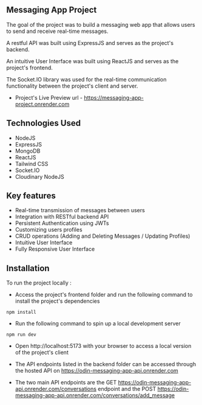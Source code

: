 ## Messaging App Project




The goal of the project was to build a messaging web app that allows users to send and receive real-time messages.

A restful API was built using ExpressJS and serves as the project's backend.

An intuitive User Interface was built using ReactJS and serves as the project's frontend.

The Socket.IO library was used for the real-time communication functionality between the project's client and server.

- Project's Live Preview url - https://messaging-app-project.onrender.com

## Technologies Used

- NodeJS
- ExpressJS
- MongoDB
- ReactJS
- Tailwind CSS
- Socket.IO
- Cloudinary NodeJS

## Key features

- Real-time transmission of messages between users
- Integration with RESTful backend API
- Persistent Authentication using JWTs
- Customizing users profiles
- CRUD operations (Adding and Deleting Messages / Updating Profiles)
- Intuitive User Interface
- Fully Responsive User Interface

## Installation

To run the project locally :

- Access the project's frontend folder and run the following command to install the project's dependencies

```
npm install
```

- Run the following command to spin up a local development server

```
npm run dev
```

- Open http://localhost:5173 with your browser to access a local version of the project's client

- The API endpoints listed in the backend folder can be accessed through the hosted API on https://odin-messaging-app-api.onrender.com

- The two main API endpoints are the GET https://odin-messaging-app-api.onrender.com/conversations endpoint and the POST https://odin-messaging-app-api.onrender.com/conversations/add_message
